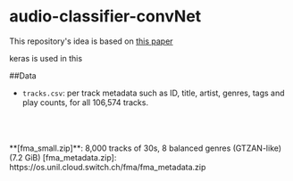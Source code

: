 # audio-classifier-convNet

This repository's idea is based on [this paper](https://arxiv.org/pdf/1608.04363.pdf)

keras is used in this 






##Data

* `tracks.csv`: per track metadata such as ID, title, artist, genres, tags and
  play counts, for all 106,574 tracks.
</br>
</br>
</br>
**[fma_small.zip]**: 8,000 tracks of 30s, 8 balanced genres (GTZAN-like) (7.2 GiB)
[fma_metadata.zip]: https://os.unil.cloud.switch.ch/fma/fma_metadata.zip
